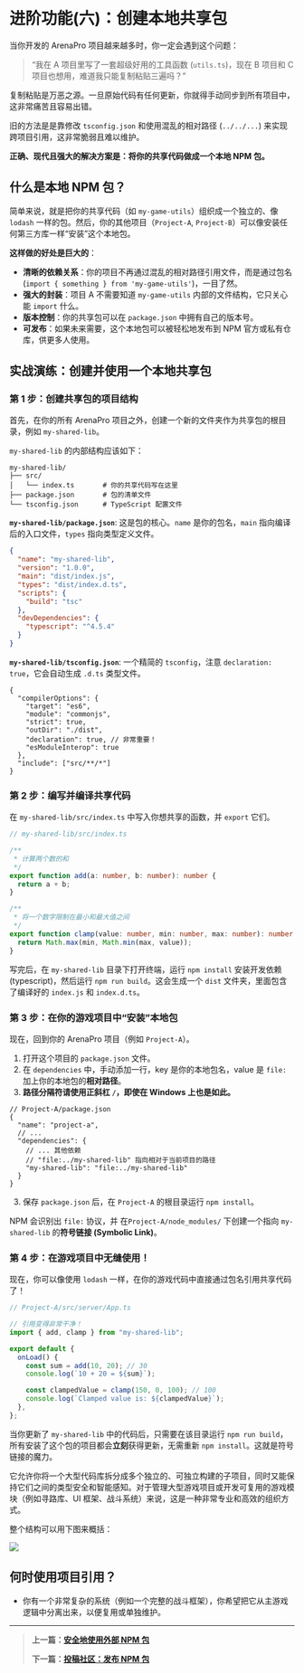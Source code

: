 # 进阶功能(六)：创建本地共享包

当你开发的 ArenaPro 项目越来越多时，你一定会遇到这个问题：

> “我在 A 项目里写了一套超级好用的工具函数 (`utils.ts`)，现在 B 项目和 C 项目也想用，难道我只能复制粘贴三遍吗？”

复制粘贴是万恶之源。一旦原始代码有任何更新，你就得手动同步到所有项目中，这非常痛苦且容易出错。

旧的方法是是靠修改 `tsconfig.json` 和使用混乱的相对路径 (`../../...`) 来实现跨项目引用，这非常脆弱且难以维护。

**正确、现代且强大的解决方案是：将你的共享代码做成一个本地 NPM 包。**

## 什么是本地 NPM 包？

简单来说，就是把你的共享代码（如 `my-game-utils`）组织成一个独立的、像 `lodash` 一样的包。然后，你的其他项目（`Project-A`, `Project-B`）可以像安装任何第三方库一样“安装”这个本地包。

**这样做的好处是巨大的**：

- **清晰的依赖关系**：你的项目不再通过混乱的相对路径引用文件，而是通过包名 (`import { something } from 'my-game-utils'`)，一目了然。
- **强大的封装**：项目 A 不需要知道 `my-game-utils` 内部的文件结构，它只关心能 `import` 什么。
- **版本控制**：你的共享包可以在 `package.json` 中拥有自己的版本号。
- **可发布**：如果未来需要，这个本地包可以被轻松地发布到 NPM 官方或私有仓库，供更多人使用。

## 实战演练：创建并使用一个本地共享包

### 第 1 步：创建共享包的项目结构

首先，在你的所有 ArenaPro 项目之外，创建一个新的文件夹作为共享包的根目录，例如 `my-shared-lib`。

`my-shared-lib` 的内部结构应该如下：

```
my-shared-lib/
├── src/
│   └── index.ts       # 你的共享代码写在这里
├── package.json       # 包的清单文件
└── tsconfig.json      # TypeScript 配置文件
```

**`my-shared-lib/package.json`**:
这是包的核心。`name` 是你的包名，`main` 指向编译后的入口文件，`types` 指向类型定义文件。

```json
{
  "name": "my-shared-lib",
  "version": "1.0.0",
  "main": "dist/index.js",
  "types": "dist/index.d.ts",
  "scripts": {
    "build": "tsc"
  },
  "devDependencies": {
    "typescript": "^4.5.4"
  }
}
```

**`my-shared-lib/tsconfig.json`**:
一个精简的 `tsconfig`，注意 `declaration: true`，它会自动生成 `.d.ts` 类型文件。

```jsonc
{
  "compilerOptions": {
    "target": "es6",
    "module": "commonjs",
    "strict": true,
    "outDir": "./dist",
    "declaration": true, // 非常重要！
    "esModuleInterop": true
  },
  "include": ["src/**/*"]
}
```

### 第 2 步：编写并编译共享代码

在 `my-shared-lib/src/index.ts` 中写入你想共享的函数，并 `export` 它们。

```ts
// my-shared-lib/src/index.ts

/**
 * 计算两个数的和
 */
export function add(a: number, b: number): number {
  return a + b;
}

/**
 * 将一个数字限制在最小和最大值之间
 */
export function clamp(value: number, min: number, max: number): number {
  return Math.max(min, Math.min(max, value));
}
```

写完后，在 `my-shared-lib` 目录下打开终端，运行 `npm install` 安装开发依赖 (typescript)，然后运行 `npm run build`。这会生成一个 `dist` 文件夹，里面包含了编译好的 `index.js` 和 `index.d.ts`。

### 第 3 步：在你的游戏项目中“安装”本地包

现在，回到你的 ArenaPro 项目（例如 `Project-A`）。

1.  打开这个项目的 `package.json` 文件。
2.  在 `dependencies` 中，手动添加一行，key 是你的本地包名，value 是 `file:` 加上你的本地包的**相对路径**。
3.  **路径分隔符请使用正斜杠 `/`，即使在 Windows 上也是如此。**

```jsonc
// Project-A/package.json
{
  "name": "project-a",
  // ...
  "dependencies": {
    // ... 其他依赖
    // "file:../my-shared-lib" 指向相对于当前项目的路径
    "my-shared-lib": "file:../my-shared-lib"
  }
}
```

3.  保存 `package.json` 后，在 `Project-A` 的根目录运行 `npm install`。

NPM 会识别出 `file:` 协议，并 在`Project-A/node_modules/` 下创建一个指向 `my-shared-lib` 的**符号链接 (Symbolic Link)**。

### 第 4 步：在游戏项目中无缝使用！

现在，你可以像使用 `lodash` 一样，在你的游戏代码中直接通过包名引用共享代码了！

```ts
// Project-A/src/server/App.ts

// 引用变得非常干净！
import { add, clamp } from "my-shared-lib";

export default {
  onLoad() {
    const sum = add(10, 20); // 30
    console.log(`10 + 20 = ${sum}`);

    const clampedValue = clamp(150, 0, 100); // 100
    console.log(`Clamped value is: ${clampedValue}`);
  },
};
```

当你更新了 `my-shared-lib` 中的代码后，只需要在该目录运行 `npm run build`，所有安装了这个包的项目都会**立刻**获得更新，无需重新 `npm install`。这就是符号链接的魔力。

它允许你将一个大型代码库拆分成多个独立的、可独立构建的子项目，同时又能保持它们之间的类型安全和智能感知。对于管理大型游戏项目或开发可复用的游戏模块（例如寻路库、UI 框架、战斗系统）来说，这是一种非常专业和高效的组织方式。

整个结构可以用下图来概括：

![](/QQ20250709-210634.png)

## 何时使用项目引用？

- 你有一个非常复杂的系统（例如一个完整的战斗框架），你希望把它从主游戏逻辑中分离出来，以便复用或单独维护。

---

> **上一篇：[安全地使用外部 NPM 包](./npmPackage.md)**
>
> **下一篇：[投稿社区：发布 NPM 包](./contributing-to-dao3fun.md)**
